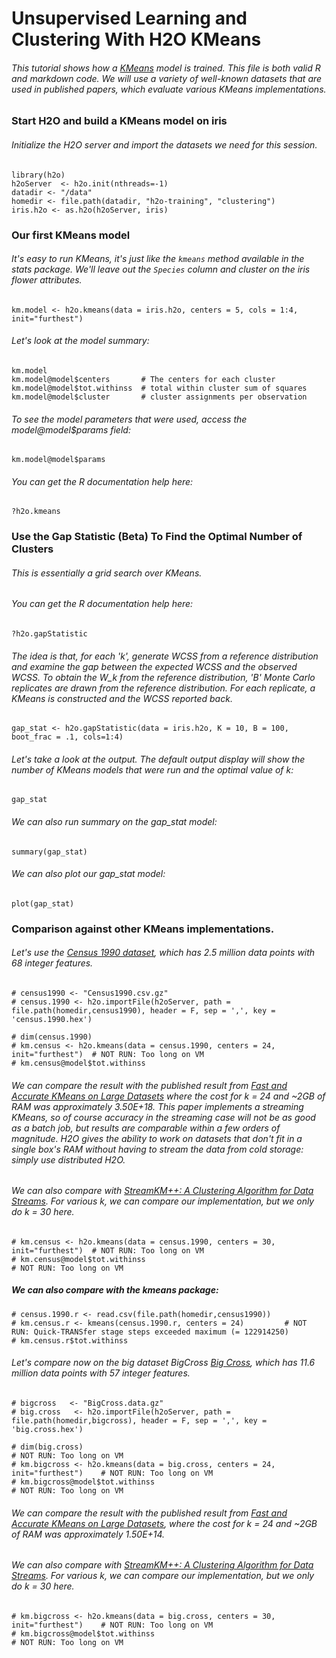 # Unsupervised Learning and Clustering With H2O KMeans

###### This tutorial shows how a [KMeans](http://en.wikipedia.org/wiki/K-means_clustering) model is trained. This file is both valid R and markdown code. We will use a variety of well-known datasets that are used in published papers, which evaluate various KMeans implementations.

### Start H2O and build a KMeans model on iris

###### Initialize the H2O server and import the datasets we need for this session.

    library(h2o)
    h2oServer  <- h2o.init(nthreads=-1)
    datadir <- "/data"
    homedir <- file.path(datadir, "h2o-training", "clustering")
    iris.h2o <- as.h2o(h2oServer, iris)
    

### Our first KMeans model

###### It's easy to run KMeans, it's just like the `kmeans` method available in the stats package. We'll leave out the `Species` column and cluster on the iris flower attributes.

    km.model <- h2o.kmeans(data = iris.h2o, centers = 5, cols = 1:4, init="furthest")

###### Let's look at the model summary:

    km.model
    km.model@model$centers       # The centers for each cluster
    km.model@model$tot.withinss  # total within cluster sum of squares
    km.model@model$cluster       # cluster assignments per observation

###### To see the model parameters that were used, access the model@model$params field:
    
    km.model@model$params
    
###### You can get the R documentation help here:

    ?h2o.kmeans
    
### Use the Gap Statistic (Beta) To Find the Optimal Number of Clusters
###### This is essentially a grid search over KMeans.

###### You can get the R documentation help here:

    ?h2o.gapStatistic
    
###### The idea is that, for each 'k', generate WCSS from a reference distribution and examine the gap between the expected WCSS and the observed WCSS. To obtain the W_k from the reference distribution, 'B' Monte Carlo replicates are drawn from the reference distribution. For each replicate, a KMeans is constructed and the WCSS reported back.

    gap_stat <- h2o.gapStatistic(data = iris.h2o, K = 10, B = 100, boot_frac = .1, cols=1:4)
                                
###### Let's take a look at the output. The default output display will show the number of KMeans models that were run and the optimal value of k:

    gap_stat
    
###### We can also run summary on the gap_stat model:

    summary(gap_stat)
    
###### We can also plot our gap_stat model:

    plot(gap_stat)
    
### Comparison against other KMeans implementations.
###### Let's use the [Census 1990 dataset](https://archive.ics.uci.edu/ml/datasets/US+Census+Data+%281990%29), which has 2.5 million data points with 68 integer features.

    # census1990 <- "Census1990.csv.gz"
    # census.1990 <- h2o.importFile(h2oServer, path = file.path(homedir,census1990), header = F, sep = ',', key = 'census.1990.hex')

    # dim(census.1990)                                                            
    # km.census <- h2o.kmeans(data = census.1990, centers = 24, init="furthest")  # NOT RUN: Too long on VM
    # km.census@model$tot.withinss                                                

###### We can compare the result with the published result from [Fast and Accurate KMeans on Large Datasets](http://papers.nips.cc/paper/4362-fast-and-accurate-k-means-for-large-datasets.pdf) where the cost for k = 24 and ~2GB of RAM was approximately 3.50E+18. This paper implements a streaming KMeans, so of course accuracy in the streaming case will not be as good as a batch job, but results are comparable within a few orders of magnitude. H2O gives the ability to work on datasets that don't fit in a single box's RAM without having to stream the data from cold storage: simply use distributed H2O.                                                                                                                                                                                                                                                                 

###### We can also compare with [StreamKM++: A Clustering Algorithm for Data Streams](http://www.cs.uni-paderborn.de/uploads/tx_sibibtex/2012_AckermannMRSLS_StreamKMpp.pdf). For various k, we can compare our implementation, but we only do k = 30 here.

    # km.census <- h2o.kmeans(data = census.1990, centers = 30, init="furthest")  # NOT RUN: Too long on VM
    # km.census@model$tot.withinss                                                # NOT RUN: Too long on VM

##### We can also compare with the kmeans package:

    # census.1990.r <- read.csv(file.path(homedir,census1990)) 
    # km.census.r <- kmeans(census.1990.r, centers = 24)         # NOT RUN: Quick-TRANSfer stage steps exceeded maximum (= 122914250) 
    # km.census.r$tot.withinss

###### Let's compare now on the big dataset BigCross [Big Cross](http://www.cs.uni-paderborn.de/en/fachgebiete/ag-bloemer/research/clustering/streamkmpp/), which has 11.6 million data points with 57 integer features.

    # bigcross   <- "BigCross.data.gz"
    # big.cross   <- h2o.importFile(h2oServer, path = file.path(homedir,bigcross), header = F, sep = ',', key = 'big.cross.hex')
    
    # dim(big.cross)                                                                # NOT RUN: Too long on VM
    # km.bigcross <- h2o.kmeans(data = big.cross, centers = 24, init="furthest")    # NOT RUN: Too long on VM
    # km.bigcross@model$tot.withinss                                                # NOT RUN: Too long on VM

###### We can compare the result with the published result from [Fast and Accurate KMeans on Large Datasets](http://papers.nips.cc/paper/4362-fast-and-accurate-k-means-for-large-datasets.pdf), where the cost for k = 24 and ~2GB of RAM was approximately 1.50E+14.

###### We can also compare with [StreamKM++: A Clustering Algorithm for Data Streams](http://www.cs.uni-paderborn.de/uploads/tx_sibibtex/2012_AckermannMRSLS_StreamKMpp.pdf). For various k, we can compare our implementation, but we only do k = 30 here.

    # km.bigcross <- h2o.kmeans(data = big.cross, centers = 30, init="furthest")    # NOT RUN: Too long on VM
    # km.bigcross@model$tot.withinss                                                # NOT RUN: Too long on VM

